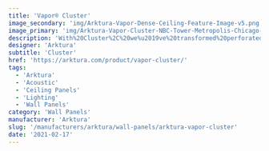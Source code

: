 ```yaml
---
title: 'Vapor® Cluster'
image_secondary: 'img/Arktura-Vapor-Dense-Ceiling-Feature-Image-v5.png'
image_primary: 'img/Arktura-Vapor-Cluster-NBC-Tower-Metropolis-Chicago-IL-WEB-4.jpg'
description: 'With%20Cluster%2C%20we%u2019ve%20transformed%20perforated%20torsion%20spring%20panels%20into%20an%20elegant%20ceiling-scape.%20By%20staggering%20the%20location%20of%20the%20holes%2C%20we%u2019ve%20upgraded%20a%20standard%20grid%20into%20an%20eye-catching%20design%20that%20will%20get%20viewers%20talking.%20Choose%20from%20two%20levels%20of%20perforation%20density%3A%20Cluster%20Dense%20and%20Cluster%20Sparse.%20Cluster%20also%20works%20with%20both%20our%20optional%20integrated%20lighting%20and%20Soft%20Sound%AE%20acoustic%20backer%20to%20help%20you%20get%20the%20right%20aesthetic%20%u2014%20and%20sound%20%u2014%20for%20your%20design.'
designer: 'Arktura'
subtitle: 'Cluster'
href: 'https://arktura.com/product/vapor-cluster/'
tags:
  - 'Arktura'
  - 'Acoustic'
  - 'Ceiling Panels'
  - 'Lighting'
  - 'Wall Panels'
category: 'Wall Panels'
manufacturer: 'Arktura'
slug: '/manufacturers/arktura/wall-panels/arktura-vapor-cluster'
date: '2021-02-17'
---
```

